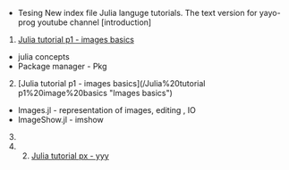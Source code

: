 * Tesing New index file
Julia languge tutorials.
The text version for yayo-prog youtube channel
  [introduction]
1. [Julia tutorial p1 - images basics](/Julia%20tutorial%20introduction "Intoduction")
  + julia concepts
  + Package manager - Pkg
2. [Julia tutorial p1 - images basics](/Julia%20tutorial p1%20image%20basics "Images basics")
  + Images.jl    - representation of images, editing , IO
  + ImageShow.jl - imshow
3.
100. 2. [Julia tutorial px - yyy](/zzz "")
